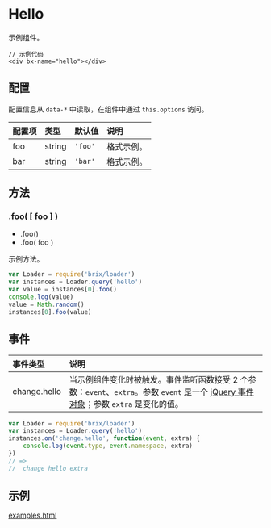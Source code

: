 # Hello

示例组件。

```
// 示例代码
<div bx-name="hello"></div>
```

## 配置

配置信息从 `data-*` 中读取，在组件中通过 `this.options` 访问。

配置项 | 类型    | 默认值  | 说明
:----- | :------ | :------ | :----------
foo    | string  | `'foo'` | 格式示例。
bar    | string  | `'bar'` | 格式示例。

## 方法

### .foo( [ foo ] )

* .foo()
* .foo( foo )

示例方法。

```js
var Loader = require('brix/loader')
var instances = Loader.query('hello')
var value = instances[0].foo()
console.log(value)
value = Math.random()
instances[0].foo(value)
```

## 事件

事件类型          | 说明
:---------------- | :----------
change.hello | 当示例组件变化时被触发。事件监听函数接受 2 个参数：`event`、`extra`。参数 `event` 是一个 [jQuery 事件对象]；参数 `extra` 是变化的值。

[jQuery 事件对象]: http://api.jquery.com/category/events/event-object/

```js
var Loader = require('brix/loader')
var instances = Loader.query('hello')
instances.on('change.hello', function(event, extra) {
    console.log(event.type, event.namespace, extra)
})
// =>
//  change hello extra
```

## 示例

<a href="./examples.html" target="_blank">examples.html</a>
